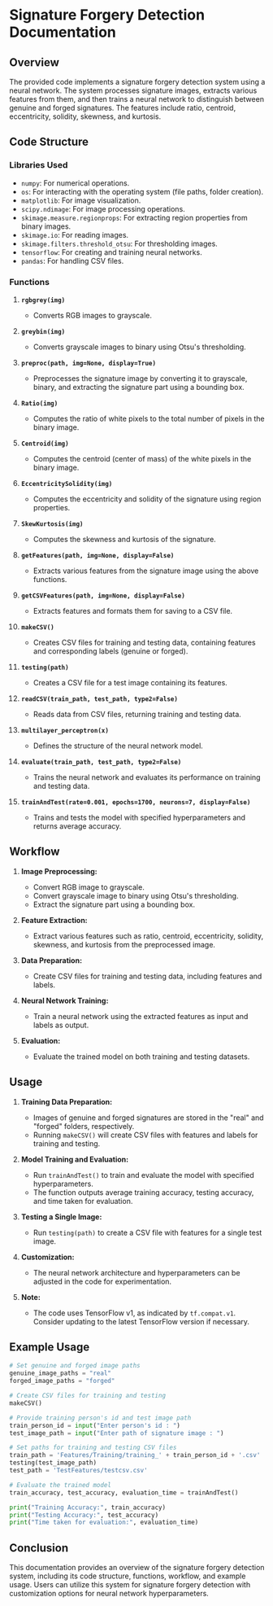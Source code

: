 # Signature Forgery Detection Documentation

## Overview

The provided code implements a signature forgery detection system using a neural network. The system processes signature images, extracts various features from them, and then trains a neural network to distinguish between genuine and forged signatures. The features include ratio, centroid, eccentricity, solidity, skewness, and kurtosis.

## Code Structure

### Libraries Used
- `numpy`: For numerical operations.
- `os`: For interacting with the operating system (file paths, folder creation).
- `matplotlib`: For image visualization.
- `scipy.ndimage`: For image processing operations.
- `skimage.measure.regionprops`: For extracting region properties from binary images.
- `skimage.io`: For reading images.
- `skimage.filters.threshold_otsu`: For thresholding images.
- `tensorflow`: For creating and training neural networks.
- `pandas`: For handling CSV files.

### Functions

1. **`rgbgrey(img)`**
   - Converts RGB images to grayscale.
   
2. **`greybin(img)`**
   - Converts grayscale images to binary using Otsu's thresholding.
   
3. **`preproc(path, img=None, display=True)`**
   - Preprocesses the signature image by converting it to grayscale, binary, and extracting the signature part using a bounding box.
   
4. **`Ratio(img)`**
   - Computes the ratio of white pixels to the total number of pixels in the binary image.
   
5. **`Centroid(img)`**
   - Computes the centroid (center of mass) of the white pixels in the binary image.
   
6. **`EccentricitySolidity(img)`**
   - Computes the eccentricity and solidity of the signature using region properties.
   
7. **`SkewKurtosis(img)`**
   - Computes the skewness and kurtosis of the signature.
   
8. **`getFeatures(path, img=None, display=False)`**
   - Extracts various features from the signature image using the above functions.
   
9. **`getCSVFeatures(path, img=None, display=False)`**
   - Extracts features and formats them for saving to a CSV file.
   
10. **`makeCSV()`**
    - Creates CSV files for training and testing data, containing features and corresponding labels (genuine or forged).
    
11. **`testing(path)`**
    - Creates a CSV file for a test image containing its features.
    
12. **`readCSV(train_path, test_path, type2=False)`**
    - Reads data from CSV files, returning training and testing data.
    
13. **`multilayer_perceptron(x)`**
    - Defines the structure of the neural network model.
    
14. **`evaluate(train_path, test_path, type2=False)`**
    - Trains the neural network and evaluates its performance on training and testing data.
    
15. **`trainAndTest(rate=0.001, epochs=1700, neurons=7, display=False)`**
    - Trains and tests the model with specified hyperparameters and returns average accuracy.

## Workflow

1. **Image Preprocessing:**
   - Convert RGB image to grayscale.
   - Convert grayscale image to binary using Otsu's thresholding.
   - Extract the signature part using a bounding box.

2. **Feature Extraction:**
   - Extract various features such as ratio, centroid, eccentricity, solidity, skewness, and kurtosis from the preprocessed image.

3. **Data Preparation:**
   - Create CSV files for training and testing data, including features and labels.

4. **Neural Network Training:**
   - Train a neural network using the extracted features as input and labels as output.

5. **Evaluation:**
   - Evaluate the trained model on both training and testing datasets.

## Usage

1. **Training Data Preparation:**
   - Images of genuine and forged signatures are stored in the "real" and "forged" folders, respectively.
   - Running `makeCSV()` will create CSV files with features and labels for training and testing.

2. **Model Training and Evaluation:**
   - Run `trainAndTest()` to train and evaluate the model with specified hyperparameters.
   - The function outputs average training accuracy, testing accuracy, and time taken for evaluation.

3. **Testing a Single Image:**
   - Run `testing(path)` to create a CSV file with features for a single test image.

4. **Customization:**
   - The neural network architecture and hyperparameters can be adjusted in the code for experimentation.

5. **Note:**
   - The code uses TensorFlow v1, as indicated by `tf.compat.v1`. Consider updating to the latest TensorFlow version if necessary.

## Example Usage

```python
# Set genuine and forged image paths
genuine_image_paths = "real"
forged_image_paths = "forged"

# Create CSV files for training and testing
makeCSV()

# Provide training person's id and test image path
train_person_id = input("Enter person's id : ")
test_image_path = input("Enter path of signature image : ")

# Set paths for training and testing CSV files
train_path = 'Features/Training/training_' + train_person_id + '.csv'
testing(test_image_path)
test_path = 'TestFeatures/testcsv.csv'

# Evaluate the trained model
train_accuracy, test_accuracy, evaluation_time = trainAndTest()

print("Training Accuracy:", train_accuracy)
print("Testing Accuracy:", test_accuracy)
print("Time taken for evaluation:", evaluation_time)
```

## Conclusion

This documentation provides an overview of the signature forgery detection system, including its code structure, functions, workflow, and example usage. Users can utilize this system for signature forgery detection with customization options for neural network hyperparameters.

